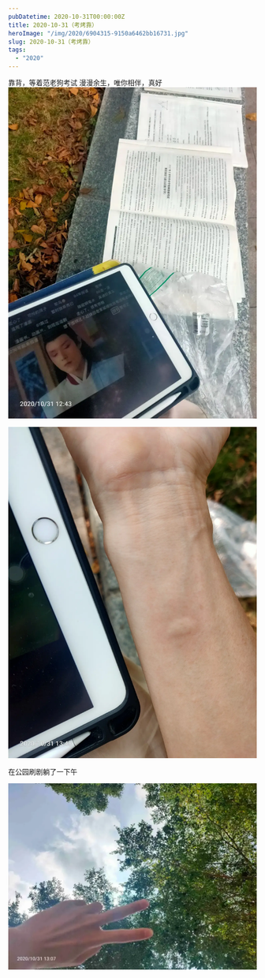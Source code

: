 ```yaml
---
pubDatetime: 2020-10-31T00:00:00Z
title: 2020-10-31（考烤靠）
heroImage: "/img/2020/6904315-9150a6462bb16731.jpg"
slug: 2020-10-31（考烤靠）
tags:
  - "2020"
---
```


靠背，等着范老狗考试
漫漫余生，唯你相伴，真好
![](../../../../public/img/2020/6904315-9150a6462bb16731.jpg)

![](../../../../public/img/2020/6904315-766dabb96b6c627c.jpg)

在公园刷剧躺了一下午

![](../../../../public/img/2020/6904315-f3baf309d0ce7105.jpg)
